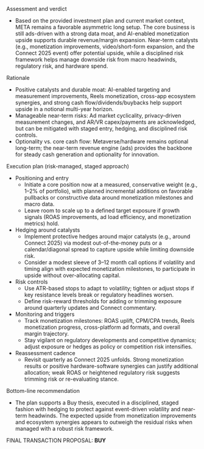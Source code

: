 Assessment and verdict
- Based on the provided investment plan and current market context, META remains a favorable asymmetric long setup. The core business is still ads-driven with a strong data moat, and AI-enabled monetization upside supports durable revenue/margin expansion. Near-term catalysts (e.g., monetization improvements, video/short-form expansion, and the Connect 2025 event) offer potential upside, while a disciplined risk framework helps manage downside risk from macro headwinds, regulatory risk, and hardware spend.

Rationale
- Positive catalysts and durable moat: AI-enabled targeting and measurement improvements, Reels monetization, cross-app ecosystem synergies, and strong cash flow/dividends/buybacks help support upside in a notional multi-year horizon.
- Manageable near-term risks: Ad market cyclicality, privacy-driven measurement changes, and AR/VR capex/payments are acknowledged, but can be mitigated with staged entry, hedging, and disciplined risk controls.
- Optionality vs. core cash flow: Metaverse/hardware remains optional long-term; the near-term revenue engine (ads) provides the backbone for steady cash generation and optionality for innovation.

Execution plan (risk-managed, staged approach)
- Positioning and entry
  - Initiate a core position now at a measured, conservative weight (e.g., 1–2% of portfolio), with planned incremental additions on favorable pullbacks or constructive data around monetization milestones and macro data.
  - Leave room to scale up to a defined target exposure if growth signals (ROAS improvements, ad load efficiency, and monetization metrics) hold.
- Hedging around catalysts
  - Implement protective hedges around major catalysts (e.g., around Connect 2025) via modest out-of-the-money puts or a calendar/diagonal spread to capture upside while limiting downside risk.
  - Consider a modest sleeve of 3–12 month call options if volatility and timing align with expected monetization milestones, to participate in upside without over-allocating capital.
- Risk controls
  - Use ATR-based stops to adapt to volatility; tighten or adjust stops if key resistance levels break or regulatory headlines worsen.
  - Define risk-reward thresholds for adding or trimming exposure around quarterly updates and Connect commentary.
- Monitoring and triggers
  - Track monetization milestones: ROAS uplift, CPM/CPA trends, Reels monetization progress, cross-platform ad formats, and overall margin trajectory.
  - Stay vigilant on regulatory developments and competitive dynamics; adjust exposure or hedges as policy or competition risk intensifies.
- Reassessment cadence
  - Revisit quarterly as Connect 2025 unfolds. Strong monetization results or positive hardware-software synergies can justify additional allocation; weak ROAS or heightened regulatory risk suggests trimming risk or re-evaluating stance.

Bottom-line recommendation
- The plan supports a Buy thesis, executed in a disciplined, staged fashion with hedging to protect against event-driven volatility and near-term headwinds. The expected upside from monetization improvements and ecosystem synergies appears to outweigh the residual risks when managed with a robust risk framework.

FINAL TRANSACTION PROPOSAL: **BUY**
